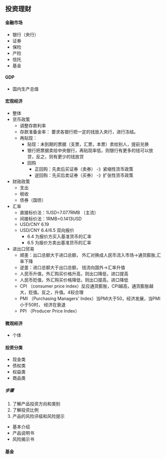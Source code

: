 ## 投资理财

#### 金融市场
- 银行（央行）
- 证券
- 保险
- 产险
- 信托
- 基金

#### GDP 
- 国内生产总值

#### 宏观经济
- 整体
- 货币政策
    - 调整存款利率
    - 存款准备金率： 要求各银行把一定的钱放入央行，进行冻结。
    - 再贴现：
        - 贴现：未到期的票据（支票，汇票，本票）卖给别人，提前兑换
        - 银行把票据卖给中央银行，再贴现率低，则银行有更多的钱可以放贷，反之，则有更少的钱放贷
        - 回购
            - 正回购：先卖后买证券（卖券） -》紧缩性货币政策
            - 逆回购：先买后卖证券（买券） -》扩张性货币政策
- 财政政策
    - 支出
    - 税收
    - 债券（国债）
- 汇率
    - 直接标价法：1USD=7.077RMB （主流）
    - 间接标价法：1RMB=0.1413USD
    - USD/CNY 6.19
    - USD/CNY 6.4/6.5 双向报价
        - 6.4 为报价方买入基准货币的汇率
        - 6.5 为报价方卖出基准货币的汇率
- 进出口贸易
    - 顺差：出口总额大于进口总额， 外汇对换成人民币流入市场->通货膨胀,汇率下降
    - 逆差：进口总额大于出口总额， 钱流向国外->汇率升值
    - 人民币升值，外汇购买价格升高，则出口降低，进口提高
    - 人民币贬值，外汇购买价格降低，则出口提高，进口降低
    - CPI （consumer price index）反应通货膨胀，CPI越高，通货膨胀越大，贬值。反之，升值。4较合理
    - PMI （Purchasing Managers' Index）当PMI大于50，经济发展，当PMI小于50时， 经济在衰退
    - PPI （Producer Price Index）
#### 微观经济
- 个体

#### 投资分类
- 现金类
- 债权类
- 权益类
- 商品类

##### 步骤
1. 了解产品投资方向和类别
2. 了解投资比例
3. 产品的风险评级和风险提示

- 基本介绍
- 产品说明书
- 风险揭示书

#### 基金

